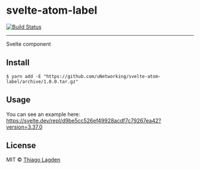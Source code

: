 # svelte-atom-label

[![Build Status][ci-img]][ci]


[ci-img]:  https://github.com/lagden/svelte-atom-label/workflows/Node.js%20CI/badge.svg
[ci]:      https://github.com/lagden/svelte-atom-label/actions?query=workflow%3A%22Node.js+CI%22

---

Svelte component

## Install

```
$ yarn add -E "https://github.com/uNetworking/svelte-atom-label/archive/1.0.0.tar.gz"
```

## Usage

You can see an example here: https://svelte.dev/repl/d9be5cc526ef49928acdf7c79267ea42?version=3.37.0


## License

MIT © [Thiago Lagden](https://github.com/lagden)
